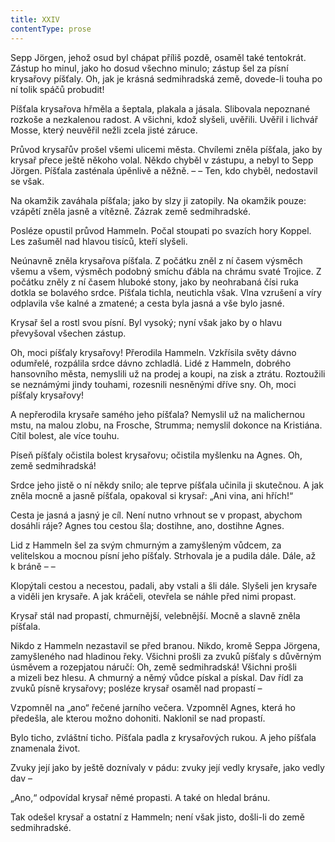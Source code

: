 ```yaml
---
title: XXIV
contentType: prose
---
```


  

Sepp Jörgen, jehož osud byl chápat příliš pozdě, osaměl také tentokrát. Zástup ho minul, jako ho dosud všechno minulo; zástup šel za písní krysařovy píšťaly. Oh, jak je krásná sedmihradská země, dovede-li touha po ní tolik spáčů probudit!

Píšťala krysařova hřměla a šeptala, plakala a jásala. Slibovala nepoznané rozkoše a nezkalenou radost. A všichni, kdož slyšeli, uvěřili. Uvěřil i lichvář Mosse, který neuvěřil nežli zcela jisté záruce.

Průvod krysařův prošel všemi ulicemi města. Chvílemi zněla píšťala, jako by krysař přece ještě někoho volal. Někdo chyběl v zástupu, a nebyl to Sepp Jörgen. Píšťala zasténala úpěnlivě a něžně. – – Ten, kdo chyběl, nedostavil se však.

Na okamžik zaváhala píšťala; jako by slzy ji zatopily. Na okamžik pouze: vzápětí zněla jasně a vítězně. Zázrak země sedmihradské.

Posléze opustil průvod Hammeln. Počal stoupati po svazích hory Koppel. Les zašuměl nad hlavou tisíců, kteří slyšeli.

Neúnavně zněla krysařova píšťala. Z počátku zněl z ní časem výsměch všemu a všem, výsměch podobný smíchu ďábla na chrámu svaté Trojice. Z počátku zněly z ní časem hluboké stony, jako by neohrabaná čísi ruka dotkla se bolavého srdce. Píšťala tichla, neutichla však. Vlna vzrušení a víry odplavila vše kalné a zmatené; a cesta byla jasná a vše bylo jasné.

Krysař šel a rostl svou písní. Byl vysoký; nyní však jako by o hlavu převyšoval všechen zástup.

Oh, moci píšťaly krysařovy! Přerodila Hammeln. Vzkřísila světy dávno odumřelé, rozpálila srdce dávno zchladlá. Lidé z Hammeln, dobrého hansovního města, nemyslili už na prodej a koupi, na zisk a ztrátu. Roztoužili se neznámými jindy touhami, rozesnili nesněnými dříve sny. Oh, moci píšťaly krysařovy!

A nepřerodila krysaře samého jeho píšťala? Nemyslil už na malichernou mstu, na malou zlobu, na Frosche, Strumma; nemyslil dokonce na Kristiána. Cítil bolest, ale více touhu.

Píseň píšťaly očistila bolest krysařovu; očistila myšlenku na Agnes. Oh, země sedmihradská!

Srdce jeho jistě o ní někdy snilo; ale teprve píšťala učinila ji skutečnou. A jak zněla mocně a jasně píšťala, opakoval si krysař: „Ani vina, ani hřích!“

Cesta je jasná a jasný je cíl. Není nutno vrhnout se v propast, abychom dosáhli ráje? Agnes tou cestou šla; dostihne, ano, dostihne Agnes.

Lid z Hammeln šel za svým chmurným a zamyšleným vůdcem, za velitelskou a mocnou písní jeho píšťaly. Strhovala je a pudila dále. Dále, až k bráně – –

Klopýtali cestou a necestou, padali, aby vstali a šli dále. Slyšeli jen krysaře a viděli jen krysaře. A jak kráčeli, otevřela se náhle před nimi propast.

Krysař stál nad propastí, chmurnější, velebnější. Mocně a slavně zněla píšťala.

Nikdo z Hammeln nezastavil se před branou. Nikdo, kromě Seppa Jörgena, zamyšleného nad hladinou řeky. Všichni prošli za zvuků píšťaly s důvěrným úsměvem a rozepjatou náručí: Oh, země sedmihradská! Všichni prošli a mizeli bez hlesu. A chmurný a němý vůdce pískal a pískal. Dav řídl za zvuků písně krysařovy; posléze krysař osaměl nad propastí –

Vzpomněl na „ano“ řečené jarního večera. Vzpomněl Agnes, která ho předešla, ale kterou možno dohoniti. Naklonil se nad propastí.

Bylo ticho, zvláštní ticho. Píšťala padla z krysařových rukou. A jeho píšťala znamenala život.

Zvuky její jako by ještě doznívaly v pádu: zvuky její vedly krysaře, jako vedly dav –

„Ano,“ odpovídal krysař němé propasti. A také on hledal bránu.

Tak odešel krysař a ostatní z Hammeln; není však jisto, došli-li do země sedmihradské.
